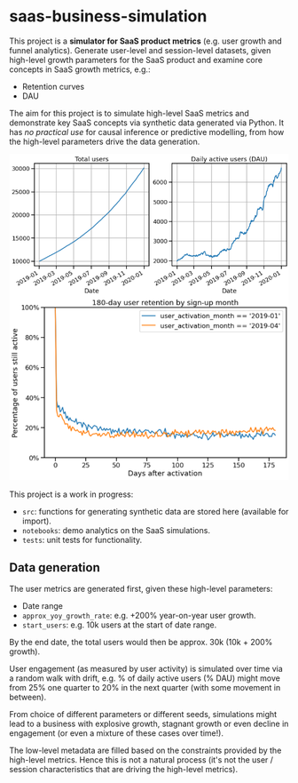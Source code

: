 # saas-business-simulation
This project is a **simulator for SaaS product metrics** (e.g. user growth and funnel analytics).  Generate user-level and session-level datasets, given high-level growth parameters for the SaaS product and examine core concepts in SaaS growth metrics, e.g.:
- Retention curves
- DAU

The aim for this project is to simulate high-level SaaS metrics and demonstrate key SaaS concepts via synthetic data generated via Python.  It has _no practical use_ for causal inference or predictive modelling, from how the high-level parameters drive the data generation.

![User growth and retention](img/user-growth-and-retention-simulation.png)

This project is a work in progress:
- `src`: functions for generating synthetic data are stored here (available for import).
- `notebooks`: demo analytics on the SaaS simulations.
- `tests`: unit tests for functionality.

## Data generation
The user metrics are generated first, given these high-level parameters:
- Date range
- `approx_yoy_growth_rate`: e.g. +200% year-on-year user growth.
- `start_users`: e.g. 10k users at the start of date range.

By the end date, the total users would then be approx. 30k (10k + 200% growth).

User engagement (as measured by user activity) is simulated over time via a random walk with drift, e.g. % of daily active users (% DAU) might move from 25% one quarter to 20% in the next quarter (with some movement in between).

From choice of different parameters or different seeds, simulations might lead to a business with explosive growth, stagnant growth or even decline in engagement (or even a mixture of these cases over time!).

The low-level metadata are filled based on the constraints provided by the high-level metrics.  Hence this is not a natural process (it's not the user / session characteristics that are driving the high-level metrics).
